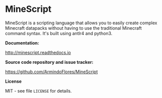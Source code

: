 # MineScript

MineScript is a scripting language that allows you to easily create complex Minecraft datapacks without having to use the traditional Minecraft command syntax.
It's built using antlr4 and python3.

__Documentation:__

   <http://minescript.readthedocs.io>
   
__Source code repository and issue tracker:__

   <https://github.com/ArmindoFlores/MineScript>

__License__

   MIT - see file `LICENSE` for details.
   